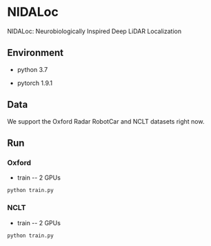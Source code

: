 # NIDALoc
NIDALoc: Neurobiologically Inspired Deep LiDAR Localization

## Environment

- python 3.7

- pytorch 1.9.1


## Data

We support the Oxford Radar RobotCar and NCLT datasets right now.


## Run
### Oxford

- train  -- 2 GPUs
```
python train.py
```

### NCLT

- train  -- 2 GPUs
```
python train.py
```